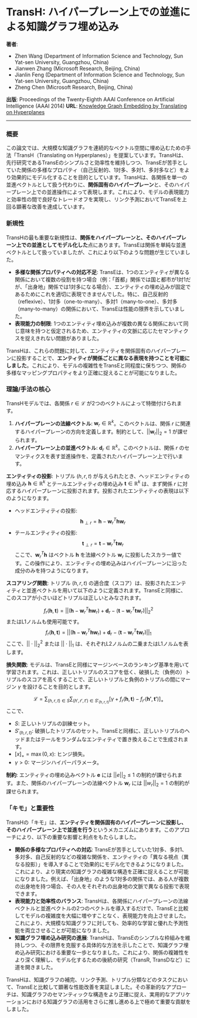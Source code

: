 # TransH: ハイパープレーン上での並進による知識グラフ埋め込み

**著者**:
* Zhen Wang (Department of Information Science and Technology, Sun Yat-sen University, Guangzhou, China)
* Jianwen Zhang (Microsoft Research, Beijing, China)
* Jianlin Feng (Department of Information Science and Technology, Sun Yat-sen University, Guangzhou, China)
* Zheng Chen (Microsoft Research, Beijing, China)

**出版**: Proceedings of the Twenty-Eighth AAAI Conference on Artificial Intelligence (AAAI 2014)
**URL**: [Knowledge Graph Embedding by Translating on Hyperplanes](https://cdn.aaai.org/ojs/8870/8870-13-12398-1-2-20201228.pdf)

---

### 概要

この論文では、大規模な知識グラフを連続的なベクトル空間に埋め込むための手法「TransH（Translating on Hyperplanes）」を提案しています。TransHは、先行研究であるTransEのシンプルさと効率性を維持しつつ、TransEが苦手としていた関係の多様なプロパティ（自己反射的、1対多、多対1、多対多など）をより効果的にモデル化することを目的としています。TransHは、各関係を単一の並進ベクトルとして扱う代わりに、**関係固有のハイパープレーン**と、そのハイパープレーン上での並進操作によって表現します。これにより、モデルの表現能力と効率性の間で良好なトレードオフを実現し、リンク予測においてTransEを上回る顕著な改善を達成しています。

### 新規性

TransHの最も重要な新規性は、**関係をハイパープレーンと、そのハイパープレーン上での並進としてモデル化した**点にあります。TransEは関係を単純な並進ベクトルとして扱っていましたが、これにより以下のような問題が生じていました。

* **多様な関係プロパティへの対応不足**: TransEは、1つのエンティティが異なる関係において複数の役割を持つ場合（例：「首都」関係では国と都市が1対1だが、「出身地」関係では1対多になる場合）、エンティティの埋め込みが固定であるためにこれを適切に表現できませんでした。特に、自己反射的（reflexive）、1対多（one-to-many）、多対1（many-to-one）、多対多（many-to-many）の関係において、TransEは性能の限界を示していました。
* **表現能力の制限**: 1つのエンティティ埋め込みが複数の異なる関係において同じ意味を持つと仮定されるため、エンティティの文脈に応じたセマンティクスを捉えきれない問題がありました。

TransHは、これらの問題に対して、エンティティを関係固有のハイパープレーンに投影することで、**エンティティが関係ごとに異なる表現を持つことを可能にしました**。これにより、モデルの複雑性をTransEと同程度に保ちつつ、関係の多様なマッピングプロパティをより正確に捉えることが可能になりました。

### 理論/手法の核心

TransHモデルでは、各関係 $r \in \mathcal{L}$ が2つのベクトルによって特徴付けられます。

1.  **ハイパープレーンの法線ベクトル**: $\mathbf{w}_r \in \mathbb{R}^k$。このベクトルは、関係 $r$ に関連するハイパープレーンの方向を定義します。制約として、$||\mathbf{w}_r||_2 = 1$ が課せられます。
2.  **ハイパープレーン上の並進ベクトル**: $\mathbf{d}_r \in \mathbb{R}^k$。このベクトルは、関係 $r$ のセマンティクスを表す並進操作を、定義されたハイパープレーン上で行います。

**エンティティの投影**:
トリプル $(h, r, t)$ が与えられたとき、ヘッドエンティティの埋め込み $\mathbf{h} \in \mathbb{R}^k$ とテールエンティティの埋め込み $\mathbf{t} \in \mathbb{R}^k$ は、まず関係 $r$ に対応するハイパープレーンに投影されます。投影されたエンティティの表現は以下のようになります。

* ヘッドエンティティの投影:
    $$
    \mathbf{h}_{\perp r} = \mathbf{h} - \mathbf{w}_r^T \mathbf{h} \mathbf{w}_r
    $$
* テールエンティティの投影:
    $$
    \mathbf{t}_{\perp r} = \mathbf{t} - \mathbf{w}_r^T \mathbf{t} \mathbf{w}_r
    $$
    ここで、$\mathbf{w}_r^T \mathbf{h}$ はベクトル $\mathbf{h}$ を法線ベクトル $\mathbf{w}_r$ に投影したスカラー値です。この操作により、エンティティの埋め込みはハイパープレーンに沿った成分のみを持つようになります。

**スコアリング関数**:
トリプル $(h, r, t)$ の適合度（スコア）は、投影されたエンティティと並進ベクトルを用いて以下のように定義されます。TransEと同様に、このスコアが小さいほどトリプルは正しいとみなされます。

$$f_r(\mathbf{h}, \mathbf{t}) = ||(\mathbf{h} - \mathbf{w}_r^T \mathbf{h} \mathbf{w}_r) + \mathbf{d}_r - (\mathbf{t} - \mathbf{w}_r^T \mathbf{t} \mathbf{w}_r)||_2^2$$
またはL1ノルムも使用可能です。
$$f_r(\mathbf{h}, \mathbf{t}) = ||(\mathbf{h} - \mathbf{w}_r^T \mathbf{h} \mathbf{w}_r) + \mathbf{d}_r - (\mathbf{t} - \mathbf{w}_r^T \mathbf{t} \mathbf{w}_r)||_1$$
ここで、$||\cdot||_2^2$ または $||\cdot||_1$ は、それぞれL2ノルムの二乗またはL1ノルムを表します。

**損失関数**:
モデルは、TransEと同様にマージンベースのランキング基準を用いて学習されます。これは、正しいトリプルのスコアを低く、破損した（負例の）トリプルのスコアを高くすることで、正しいトリプルと負例のトリプルの間にマージン $\gamma$ を設けることを目的とします。

$$\mathcal{L} = \sum_{(h, r, t) \in S} \sum_{(h', r', t') \in S'_{(h,r,t)}} [\gamma + f_r(\mathbf{h}, \mathbf{t}) - f_{r'}(\mathbf{h'}, \mathbf{t'})]_+$$
ここで、
* $S$: 正しいトリプルの訓練セット。
* $S'_{(h,r,t)}$: 破損したトリプルのセット。TransEと同様に、正しいトリプルのヘッドまたはテールをランダムなエンティティで置き換えることで生成されます。
* $[x]_+ = \max(0, x)$: ヒンジ損失。
* $\gamma > 0$: マージンハイパーパラメータ。

**制約**:
エンティティの埋め込みベクトル $\mathbf{e}$ には $||e||_2 \le 1$ の制約が課せられます。また、関係のハイパープレーンの法線ベクトル $\mathbf{w}_r$ には $||w_r||_2 = 1$ の制約が課せられます。

### 「キモ」と重要性

TransHの「キモ」は、**エンティティを関係固有のハイパープレーンに投影し、そのハイパープレーン上で並進を行う**というメカニズムにあります。このアプローチにより、以下の重要な影響と利点をもたらしました。

* **関係の多様なプロパティへの対応**: TransEが苦手としていた1対多、多対1、多対多、自己反射的などの複雑な関係を、エンティティの「異なる視点（異なる投影）」を導入することで効果的にモデル化できるようになりました。これにより、より現実の知識グラフの複雑な構造を正確に捉えることが可能になりました。例えば、「出身地」のような1対多の関係では、ある人が複数の出身地を持つ場合、その人をそれぞれの出身地の文脈で異なる投影で表現できます。
* **表現能力と効率性のバランス**: TransHは、各関係にハイパープレーンの法線ベクトルと並進ベクトルの2つのベクトルを導入するだけで、TransEと比較してモデルの複雑度を大幅に増やすことなく、表現能力を向上させました。これにより、大規模な知識グラフに対しても、効率的な学習と優れた予測性能を両立させることが可能になりました。
* **知識グラフ埋め込み研究の進展**: TransHは、TransEのシンプルな枠組みを維持しつつ、その限界を克服する具体的な方法を示したことで、知識グラフ埋め込み研究における重要な一歩となりました。これにより、関係の複雑性をより深く理解し、モデル化するための後続の研究（TransR, TransDなど）に道を開きました。

TransHは、知識グラフの補完、リンク予測、トリプル分類などのタスクにおいて、TransEと比較して顕著な性能改善を実証しました。その革新的なアプローチは、知識グラフのセマンティックな構造をより正確に捉え、実用的なアプリケーションにおける知識グラフの活用をさらに推し進める上で極めて重要な貢献をしました。
